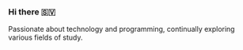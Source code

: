 ### Hi there 🇸🇻

Passionate about technology and programming, continually exploring various fields of study.
